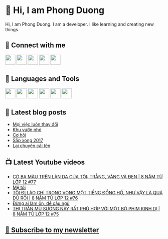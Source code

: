 # 👋 Hi, I am Phong Duong

Hi, I am Phong Duong. I am a developer. I like learning and creating new things

## 🔗 Connect with me
[<img height="32" width="32" src="https://cdn.jsdelivr.net/npm/simple-icons@v3/icons/youtube.svg" />](https://www.youtube.com/channel/UCXykqt3V2-9bYXKWZRcH0rA)
[<img height="32" width="32" src="https://cdn.jsdelivr.net/npm/simple-icons@v3/icons/instagram.svg" />](https://www.instagram.com/phongduonglh)
[<img height="32" width="32" src="https://cdn.jsdelivr.net/npm/simple-icons@v3/icons/twitter.svg" />](https://twitter.com/phongduonglh)
[<img height="32" width="32" src="https://cdn.jsdelivr.net/npm/simple-icons@v3/icons/facebook.svg" />](https://www.facebook.com/phongduonglh)
[<img height="32" width="32" src="https://cdn.jsdelivr.net/npm/simple-icons@v3/icons/linkedin.svg" />](https://www.linkedin.com/in/phongduonglh)

## 🧰 Languages and Tools

[<img height="32" width="32" src="https://cdn.jsdelivr.net/npm/simple-icons@v3/icons/javascript.svg" />](javascript)
[<img height="32" width="32" src="https://cdn.jsdelivr.net/npm/simple-icons@v3/icons/html5.svg" />](html5)
[<img height="32" width="32" src="https://cdn.jsdelivr.net/npm/simple-icons@v3/icons/css3.svg" />](css3)
[<img height="32" width="32" src="https://cdn.jsdelivr.net/npm/simple-icons@v3/icons/node-dot-js.svg" />](nodejs)
[<img height="32" width="32" src="https://cdn.jsdelivr.net/npm/simple-icons@v3/icons/react.svg" />](react)
[<img height="32" width="32" src="https://cdn.jsdelivr.net/npm/simple-icons@v3/icons/vue-dot-js.svg" />](vue)

## 📝 Latest blog posts

<!-- BLOG-POST-LIST:START -->
- [Mọi việc luôn thay đổi](https://phongduong.dev/blog/2021/07/moi-viec-luon-thay-doi/)
- [Khu vườn nhỏ](https://phongduong.dev/blog/2021/07/khu-vuon-nho/)
- [Cơ hội](https://phongduong.dev/blog/2021/07/co-hoi/)
- [Sắp xong 2017](https://phongduong.dev/blog/2021/07/sap-xong-2017/)
- [Lại chuyện cái tên](https://phongduong.dev/blog/2021/07/lai-chuyen-cai-ten/)
<!-- BLOG-POST-LIST:END -->

## 📺 Latest Youtube videos

<!-- YOUTUBE-VIDEO-LIST:START -->
- [CÓ BA MÀU TRÊN LÀN DA CỦA TÔI: TRẲNG, VÀNG VÀ ĐEN | 8 NĂM TỪ LỚP 12 #77](https://www.youtube.com/watch?v=5cwdsMVVmy8)
- [Mệ tôi](https://www.youtube.com/watch?v=pV6QQKiokMI)
- [TÔI ĐI LÀO CHỈ TRONG VÒNG MỘT TIẾNG ĐỒNG HỒ, NHƯ VẬY LÀ QUÁ ĐỦ RỒI | 8 NĂM TỪ LỚP 12 #76](https://www.youtube.com/watch?v=7otPjrkqphM)
- [Đừng ai làm ồn, để cậu ngủ](https://www.youtube.com/watch?v=gxJoMXCvk-w)
- [THỊ TRẤN MÙ SƯƠNG NÀY RẤT PHÙ HỢP VỚI MỘT BỘ PHIM KINH DỊ | 8 NĂM TỪ LỚP 12 #75](https://www.youtube.com/watch?v=85TJJdNGiGw)
<!-- YOUTUBE-VIDEO-LIST:END -->

## [💌 Subscribe to my newsletter](https://koogio.substack.com/)
